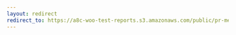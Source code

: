 ```yaml
---
layout: redirect
redirect_to: https://a8c-woo-test-reports.s3.amazonaws.com/public/pr-merge/40291/api/index.html
---
```

